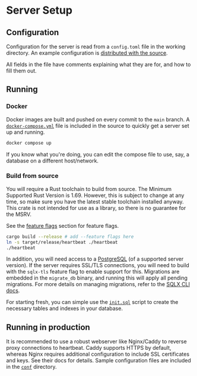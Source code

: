 # Server Setup

## Configuration

Configuration for the server is read from a `config.toml` file in the working directory. An example configuration is
[distributed with the source](/config.example.toml).

All fields in the file have comments explaining what they are for, and how to fill them out.

## Running

### Docker

Docker images are built and pushed on every commit to the `main` branch. A [`docker-compose.yml`](/docker-compose.yml)
file is included in the source to quickly get a server set up and running.

```sh
docker compose up
```

If you know what you're doing, you can edit the compose file to use, say, a database on a different host/network.

### Build from source

You will require a Rust toolchain to build from source. The Minimum Supported Rust Version is 1.69. However, this is
subject to change at any time, so make sure you have the latest stable toolchain installed anyway. This crate is not
intended for use as a library, so there is no guarantee for the MSRV.

See the [feature flags](./usage.md#feature-flags) section for feature flags.

```sh
cargo build --release # add --feature flags here
ln -s target/release/heartbeat ./heartbeat
./heartbeat
```

In addition, you will need access to a [PostgreSQL](https://www.postgresql.org) (of a supported server version). If the
server requires SSL/TLS connections, you will need to build with the `sqlx-tls` feature flag to enable support for this.
Migrations are embedded in the `migrate_db` binary, and running this will apply all pending migrations. For more details
on managing migrations, refer to the [SQLX CLI
docs](https://github.com/launchbadge/sqlx/blob/v0.7.1/sqlx-cli/README.md).

For starting fresh, you can simple use the [`init.sql`](/docker-entrypoint-initdb.d/init.sql) script to create the
necessary tables and indexes in your database.


## Running in production

It is recommended to use a robust webserver like Nginx/Caddy to reverse proxy connections to heartbeat. Caddy supports
HTTPS by default, whereas Nginx requires additional configuration to include SSL certificates and keys. See their docs
for details. Sample configuration files are included in the [`conf`](/conf) directory.
